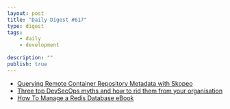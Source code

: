 ```yaml
---
layout: post
title: "Daily Digest #617"
type: digest
tags: 
    - daily
    - development
    
description: ""
publish: true
---
```


- [Querying Remote Container Repository Metadata with Skopeo](https://www.nebulaworks.com/blog/2020/07/07/querying-remote-container-repository-metadata-with-skopeo/)
- [Three top DevSecOps myths and how to rid them from your organisation](https://www.itproportal.com/features/three-top-devsecops-myths-and-how-to-rid-them-from-your-organisation/)
- [How To Manage a Redis Database eBook](https://www.digitalocean.com/community/books/how-to-manage-a-redis-database-ebook)